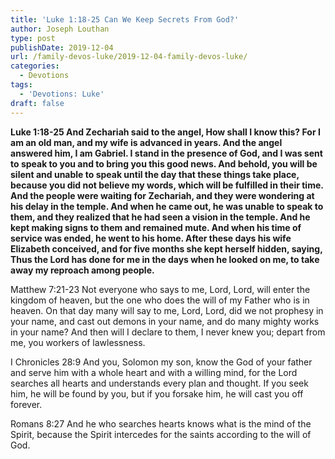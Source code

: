 ```yaml
---
title: 'Luke 1:18-25 Can We Keep Secrets From God?'
author: Joseph Louthan
type: post
publishDate: 2019-12-04
url: /family-devos-luke/2019-12-04-family-devos-luke/
categories:
  - Devotions
tags:
  - 'Devotions: Luke'
draft: false
---
```

**Luke 1:18-25 And Zechariah said to the angel, How shall I know this? For I am an old man, and my wife is advanced in years.  And the angel answered him, I am Gabriel. I stand in the presence of God, and I was sent to speak to you and to bring you this good news.  And behold, you will be silent and unable to speak until the day that these things take place, because you did not believe my words, which will be fulfilled in their time.  And the people were waiting for Zechariah, and they were wondering at his delay in the temple.  And when he came out, he was unable to speak to them, and they realized that he had seen a vision in the temple. And he kept making signs to them and remained mute.  And when his time of service was ended, he went to his home.   After these days his wife Elizabeth conceived, and for five months she kept herself hidden, saying,  Thus the Lord has done for me in the days when he looked on me, to take away my reproach among people.**

Matthew 7:21-23 Not everyone who says to me, Lord, Lord, will enter the kingdom of heaven, but the one who does the will of my Father who is in heaven.  On that day many will say to me, Lord, Lord, did we not prophesy in your name, and cast out demons in your name, and do many mighty works in your name?  And then will I declare to them, I never knew you; depart from me, you workers of lawlessness.

I Chronicles 28:9 And you, Solomon my son, know the God of your father and serve him with a whole heart and with a willing mind, for the Lord searches all hearts and understands every plan and thought. If you seek him, he will be found by you, but if you forsake him, he will cast you off forever.

Romans 8:27 And he who searches hearts knows what is the mind of the Spirit, because the Spirit intercedes for the saints according to the will of God.